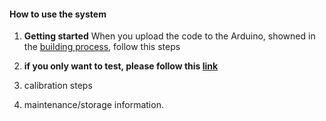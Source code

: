 #### How to use the system

1. __Getting started__
  When you upload the code to the Arduino, showned in the [building process](https://github.com/FOSH-following-demand/thermostatic-water-bath/blob/master/documentation/building/README.md), follow this steps

2. __if you only want to test, please follow this [link](https://github.com/FOSH-following-demand/thermostatic-water-bath/tree/master/hardware/testing)__

3. calibration steps

4. maintenance/storage information.
